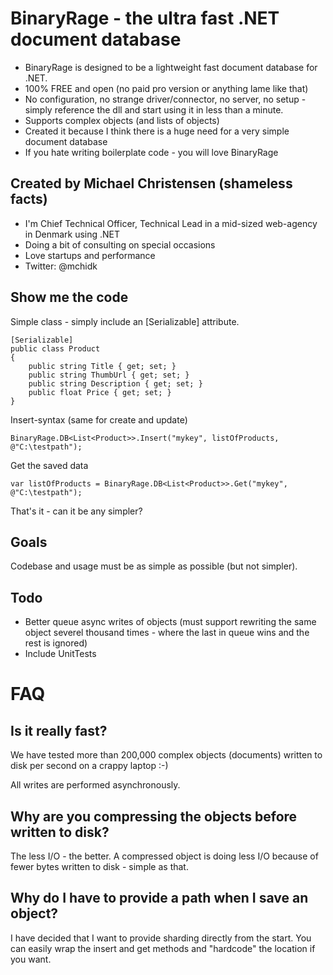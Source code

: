 # BinaryRage - the ultra fast .NET document database
+ BinaryRage is designed to be a lightweight fast document database for .NET. 
+ 100% FREE and open (no paid pro version or anything lame like that)
+ No configuration, no strange driver/connector, no server, no setup - simply reference the dll and start using it in less than a minute.
+ Supports complex objects (and lists of objects)
+ Created it because I think there is a huge need for a very simple document database
+ If you hate writing boilerplate code - you will love BinaryRage

## Created by Michael Christensen (shameless facts)
+ I'm Chief Technical Officer, Technical Lead in a mid-sized web-agency in Denmark using .NET
+ Doing a bit of consulting on special occasions
+ Love startups and performance
+ Twitter: @mchidk

## Show me the code
Simple class - simply include an [Serializable] attribute.

	[Serializable]
	public class Product
	{
		public string Title { get; set; }
		public string ThumbUrl { get; set; }
		public string Description { get; set; }
		public float Price { get; set; }
	}

Insert-syntax (same for create and update)

	BinaryRage.DB<List<Product>>.Insert("mykey", listOfProducts, @"C:\testpath");

Get the saved data

	var listOfProducts = BinaryRage.DB<List<Product>>.Get("mykey", @"C:\testpath");

That's it - can it be any simpler?


## Goals
Codebase and usage must be as simple as possible (but not simpler).

## Todo
- Better queue async writes of objects (must support rewriting the same object severel thousand times - where the last in queue wins and the rest is ignored)
- Include UnitTests

# FAQ
## Is it really fast?
We have tested more than 200,000 complex objects (documents) written to disk per second on a crappy laptop :-)

All writes are performed asynchronously.

## Why are you compressing the objects before written to disk?
The less I/O - the better. A compressed object is doing less I/O because of fewer bytes written to disk - simple as that.

## Why do I have to provide a path when I save an object?
I have decided that I want to provide sharding directly from the start. You can easily wrap the insert and get methods and "hardcode" the location if you want.
